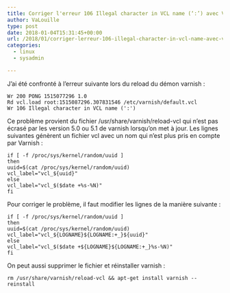 ```yaml
---
title: Corriger l'erreur 106 Illegal character in VCL name (‘:’) avec Varnish 5
author: VaLouille
type: post
date: 2018-01-04T15:31:45+00:00
url: /2018/01/corriger-lerreur-106-illegal-character-in-vcl-name-avec-varnish-5/
categories:
  - linux
  - sysadmin

---
```

J&rsquo;ai été confronté à l&rsquo;erreur suivante lors du reload du démon varnish :

```
Wr 200 PONG 1515077296 1.0
Rd vcl.load root:1515087296.307831546 /etc/varnish/default.vcl
Wr 106 Illegal character in VCL name (':')
```

Ce problème provient du fichier /usr/share/varnish/reload-vcl qui n&rsquo;est pas écrasé par les version 5.0 ou 5.1 de varnish lorsqu&rsquo;on met à jour. Les lignes suivantes génèrent un fichier vcl avec un nom qui n&rsquo;est plus pris en compte par Varnish :

```
if [ -f /proc/sys/kernel/random/uuid ]
then
uuid=$(cat /proc/sys/kernel/random/uuid)
vcl_label="vcl_${uuid}"
else
vcl_label="vcl_$($date +%s-%N)"
fi
```

Pour corriger le problème, il faut modifier les lignes de la manière suivante :

```
if [ -f /proc/sys/kernel/random/uuid ]
then
uuid=$(cat /proc/sys/kernel/random/uuid)
vcl_label="vcl_${LOGNAME}${LOGNAME:+_}${uuid}"
else
vcl_label="vcl_$($date +${LOGNAME}${LOGNAME:+_}%s-%N)"
fi
```

On peut aussi supprimer le fichier et réinstaller varnish :

```
rm /usr/share/varnish/reload-vcl && apt-get install varnish --reinstall
```

